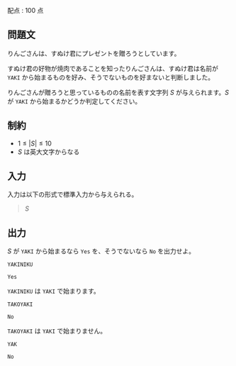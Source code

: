 配点 : $100$ 点

## 問題文

りんごさんは、すぬけ君にプレゼントを贈ろうとしています。

すぬけ君の好物が焼肉であることを知ったりんごさんは、すぬけ君は名前が `YAKI` から始まるものを好み、そうでないものを好まないと判断しました。

りんごさんが贈ろうと思っているものの名前を表す文字列 $S$ が与えられます。$S$ が `YAKI` から始まるかどうか判定してください。

## 制約

- $1 \leq |S| \leq 10$
- $S$ は英大文字からなる

## 入力

入力は以下の形式で標準入力から与えられる。

> $S$

## 出力

$S$ が `YAKI` から始まるなら `Yes` を、そうでないなら `No` を出力せよ。

```input1
YAKINIKU
```

```output1
Yes
```

`YAKINIKU` は `YAKI` で始まります。

```input2
TAKOYAKI
```

```output2
No
```

`TAKOYAKI` は `YAKI` で始まりません。

```input3
YAK
```

```output3
No
```